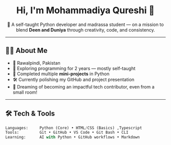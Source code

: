 <h1 align="center">Hi, I'm Mohammadiya Qureshi 👋</h1>

<p align="center">
🌸 A self-taught Python developer and madrassa student — on a mission to blend <strong>Deen and Duniya</strong> through creativity, code, and consistency.  
</p>

---

## 👩‍💻 About Me

- 📍 Rawalpindi, Pakistan   
- 🧠 Exploring programming for 2 years — mostly self-taught  
- 🌟 Completed multiple **mini-projects** in Python  
- 🛠 Currently polishing my GitHub and project presentation  
- 🎯 Dreaming of becoming an impactful tech contributor, even from a small room!

---

## 🛠️ Tech & Tools

```python
Languages:     Python (Core) • HTML/CSS (Basics) ,Typescript
Tools:         Git • GitHub • VS Code • Git Bash • CLI
Learning:      AI with Python • GitHub workflows • Markdown

